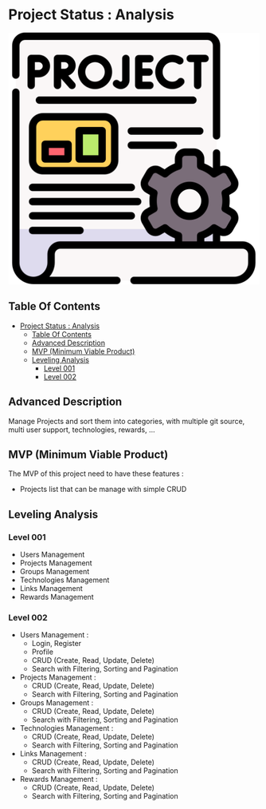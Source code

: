 # Project Status : Analysis

![Icon](../icon.png)

## Table Of Contents

- [Project Status : Analysis](#project-status--analysis)
  - [Table Of Contents](#table-of-contents)
  - [Advanced Description](#advanced-description)
  - [MVP (Minimum Viable Product)](#mvp-minimum-viable-product)
  - [Leveling Analysis](#leveling-analysis)
    - [Level 001](#level-001)
    - [Level 002](#level-002)

## Advanced Description

Manage Projects and sort them into categories, with multiple git source, multi user support, technologies, rewards, ...

## MVP (Minimum Viable Product)

The MVP of this project need to have these features :

- Projects list that can be manage with simple CRUD

## Leveling Analysis

### Level 001

- Users Management
- Projects Management
- Groups Management
- Technologies Management
- Links Management
- Rewards Management

### Level 002

- Users Management :
  - Login, Register
  - Profile
  - CRUD (Create, Read, Update, Delete)
  - Search with Filtering, Sorting and Pagination
- Projects Management :
  - CRUD (Create, Read, Update, Delete)
  - Search with Filtering, Sorting and Pagination
- Groups Management :
  - CRUD (Create, Read, Update, Delete)
  - Search with Filtering, Sorting and Pagination
- Technologies Management :
  - CRUD (Create, Read, Update, Delete)
  - Search with Filtering, Sorting and Pagination
- Links Management :
  - CRUD (Create, Read, Update, Delete)
  - Search with Filtering, Sorting and Pagination
- Rewards Management :
  - CRUD (Create, Read, Update, Delete)
  - Search with Filtering, Sorting and Pagination
